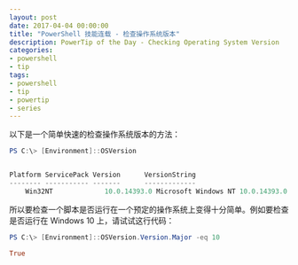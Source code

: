 ```yaml
---
layout: post
date: 2017-04-04 00:00:00
title: "PowerShell 技能连载 - 检查操作系统版本"
description: PowerTip of the Day - Checking Operating System Version
categories:
- powershell
- tip
tags:
- powershell
- tip
- powertip
- series
---
```

以下是一个简单快速的检查操作系统版本的方法：

```powershell
PS C:\> [Environment]::OSVersion


Platform ServicePack Version      VersionString                    
-------- ----------- -------      -------------                    
    Win32NT             10.0.14393.0 Microsoft Windows NT 10.0.14393.0
```

所以要检查一个脚本是否运行在一个预定的操作系统上变得十分简单。例如要检查是否运行在 Windows 10 上，请试试这行代码：

```powershell
PS C:\> [Environment]::OSVersion.Version.Major -eq 10

True
```

<!--本文国际来源：[Checking Operating System Version](http://community.idera.com/powershell/powertips/b/tips/posts/checking-operating-system-version)-->
